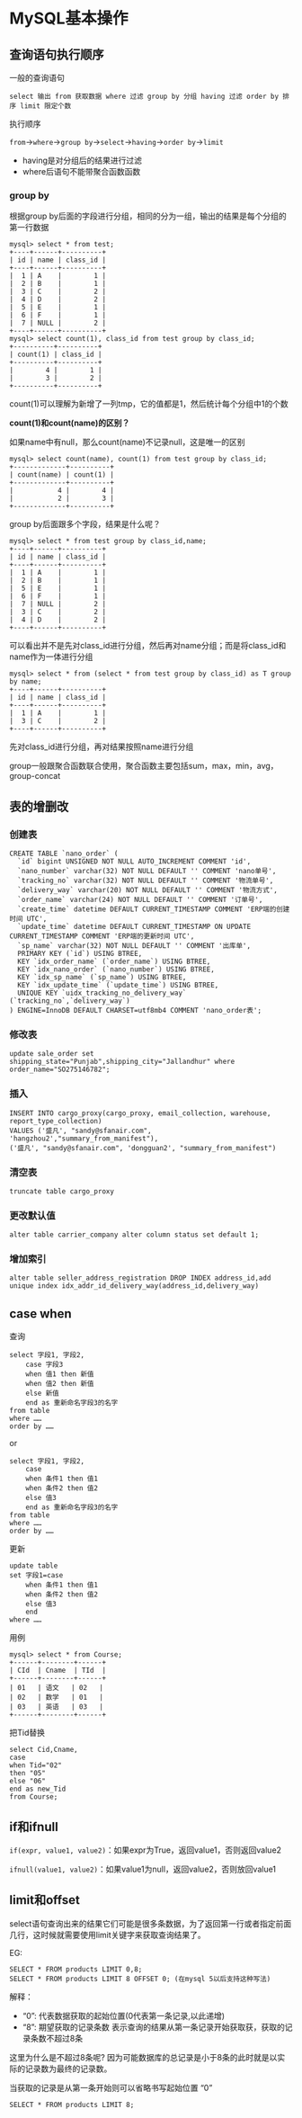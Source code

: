 # MySQL基本操作
## 查询语句执行顺序
一般的查询语句

```
select 输出 from 获取数据 where 过滤 group by 分组 having 过滤 order by 排序 limit 限定个数
```

执行顺序

`from`->`where`->`group by`->`select`->`having`->`order by`->`limit`
* having是对分组后的结果进行过滤
* where后语句不能带聚合函数函数

### group by

根据group by后面的字段进行分组，相同的分为一组，输出的结果是每个分组的第一行数据

```
mysql> select * from test;
+----+------+----------+
| id | name | class_id |
+----+------+----------+
|  1 | A    |        1 |
|  2 | B    |        1 |
|  3 | C    |        2 |
|  4 | D    |        2 |
|  5 | E    |        1 |
|  6 | F    |        1 |
|  7 | NULL |        2 |
+----+------+----------+
mysql> select count(1), class_id from test group by class_id;
+----------+----------+
| count(1) | class_id |
+----------+----------+
|        4 |        1 |
|        3 |        2 |
+----------+----------+
```
count(1)可以理解为新增了一列tmp，它的值都是1，然后统计每个分组中1的个数

**count(1)和count(name)的区别？**

如果name中有null，那么count(name)不记录null，这是唯一的区别

```
mysql> select count(name), count(1) from test group by class_id;
+-------------+----------+
| count(name) | count(1) |
+-------------+----------+
|           4 |        4 |
|           2 |        3 |
+-------------+----------+
```
group by后面跟多个字段，结果是什么呢？
```
mysql> select * from test group by class_id,name;
+----+------+----------+
| id | name | class_id |
+----+------+----------+
|  1 | A    |        1 |
|  2 | B    |        1 |
|  5 | E    |        1 |
|  6 | F    |        1 |
|  7 | NULL |        2 |
|  3 | C    |        2 |
|  4 | D    |        2 |
+----+------+----------+
```
可以看出并不是先对class_id进行分组，然后再对name分组；而是将class_id和name作为一体进行分组
```
mysql> select * from (select * from test group by class_id) as T group by name;
+----+------+----------+
| id | name | class_id |
+----+------+----------+
|  1 | A    |        1 |
|  3 | C    |        2 |
+----+------+----------+
```
先对class_id进行分组，再对结果按照name进行分组

group一般跟聚合函数联合使用，聚合函数主要包括sum，max，min，avg，group-concat
## 表的增删改
### 创建表
```
CREATE TABLE `nano_order` (
  `id` bigint UNSIGNED NOT NULL AUTO_INCREMENT COMMENT 'id',
  `nano_number` varchar(32) NOT NULL DEFAULT '' COMMENT 'nano单号',
  `tracking_no` varchar(32) NOT NULL DEFAULT '' COMMENT '物流单号',
  `delivery_way` varchar(20) NOT NULL DEFAULT '' COMMENT '物流方式',
  `order_name` varchar(24) NOT NULL DEFAULT '' COMMENT '订单号',
  `create_time` datetime DEFAULT CURRENT_TIMESTAMP COMMENT 'ERP端的创建时间 UTC',
  `update_time` datetime DEFAULT CURRENT_TIMESTAMP ON UPDATE CURRENT_TIMESTAMP COMMENT 'ERP端的更新时间 UTC',
  `sp_name` varchar(32) NOT NULL DEFAULT '' COMMENT '出库单',
  PRIMARY KEY (`id`) USING BTREE,
  KEY `idx_order_name` (`order_name`) USING BTREE,
  KEY `idx_nano_order` (`nano_number`) USING BTREE,
  KEY `idx_sp_name` (`sp_name`) USING BTREE,
  KEY `idx_update_time` (`update_time`) USING BTREE,
  UNIQUE KEY `uidx_tracking_no_delivery_way` (`tracking_no`,`delivery_way`)
) ENGINE=InnoDB DEFAULT CHARSET=utf8mb4 COMMENT 'nano_order表';
```

### 修改表
```
update sale_order set shipping_state="Punjab",shipping_city="Jallandhur" where order_name="SO275146782";
```

### 插入
```
INSERT INTO cargo_proxy(cargo_proxy, email_collection, warehouse, report_type_collection)
VALUES ('盛凡', "sandy@sfanair.com", 'hangzhou2',"summary_from_manifest"), 
('盛凡', "sandy@sfanair.com", 'dongguan2', "summary_from_manifest")
```

### 清空表
```
truncate table cargo_proxy
```

### 更改默认值
```
alter table carrier_company alter column status set default 1;
```

### 增加索引
```
alter table seller_address_registration DROP INDEX address_id,add unique index idx_addr_id_delivery_way(address_id,delivery_way)
```

## case when

查询

```
select 字段1, 字段2,       
    case 字段3     
    when 值1 then 新值       
    when 值2 then 新值
    else 新值
    end as 重新命名字段3的名字       
from table      
where ……      
order by …… 
```

or

```
select 字段1, 字段2,       
    case 
    when 条件1 then 值1
    when 条件2 then 值2
    else 值3
    end as 重新命名字段3的名字       
from table      
where ……      
order by …… 
```

更新

```
update table  
set 字段1=case     
    when 条件1 then 值1       
    when 条件2 then 值2      
    else 值3      
    end     
where ……
```

用例

```
mysql> select * from Course;
+------+--------+------+
| CId  | Cname  | TId  |
+------+--------+------+
| 01   | 语文   | 02   |
| 02   | 数学   | 01   |
| 03   | 英语   | 03   |
+------+--------+------+
```

把Tid替换

```mysql
select Cid,Cname,
case 
when Tid="02" 
then "05" 
else "06" 
end as new_Tid 
from Course;
```
## if和ifnull
`if(expr, value1, value2)`：如果expr为True，返回value1，否则返回value2

`ifnull(value1, value2)`：如果value1为null，返回value2，否则放回value1

## limit和offset
select语句查询出来的结果它们可能是很多条数据，为了返回第一行或者指定前面几行，这时候就需要使用limit关键字来获取查询结果了。

EG:
```mysql
SELECT * FROM products LIMIT 0,8;
SELECT * FROM products LIMIT 8 OFFSET 0; (在mysql 5以后支持这种写法)
```
解释：
* “0”: 代表数据获取的起始位置(0代表第一条记录,以此递增)
* “8”: 期望获取的记录条数
表示查询的结果从第一条记录开始获取获，获取的记录条数不超过8条

这里为什么是不超过8条呢? 因为可能数据库的总记录是小于8条的此时就是以实际的记录数为最终的记录数。

当获取的记录是从第一条开始则可以省略书写起始位置 “0”
```mysql
SELECT * FROM products LIMIT 8;
```

